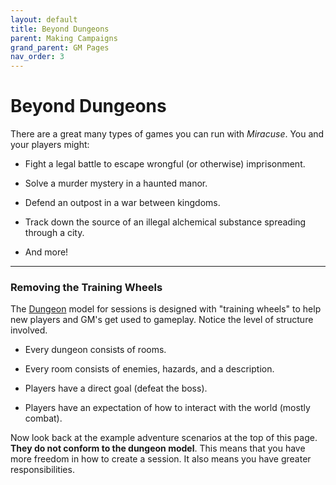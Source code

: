 ```yaml
---
layout: default
title: Beyond Dungeons
parent: Making Campaigns
grand_parent: GM Pages
nav_order: 3
---
```



# Beyond Dungeons 

There are a great many types of games you can run with _Miracuse_. You and your players might:

* Fight a legal battle to escape wrongful (or otherwise) imprisonment.

* Solve a murder mystery in a haunted manor.

* Defend an outpost in a war between kingdoms.

* Track down the source of an illegal alchemical substance spreading through a city.

* And more!

---

### Removing the Training Wheels

The [Dungeon](../making_dungeons/index.html) model for sessions is designed with "training wheels" to help new players and GM's get used to gameplay. Notice the level of structure involved. 

* Every dungeon consists of rooms.

* Every room consists of enemies, hazards, and a description. 

* Players have a direct goal (defeat the boss).

* Players have an expectation of how to interact with the world (mostly combat).

Now look back at the example adventure scenarios at the top of this page. **They do not conform to the dungeon model**. This means that you have more freedom in how to create a session. It also means you have greater responsibilities. 

